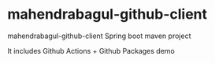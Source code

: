 # mahendrabagul-github-client
mahendrabagul-github-client Spring boot maven project

It includes Github Actions + Github Packages demo
